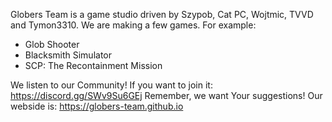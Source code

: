Globers Team is a game studio driven by Szypob, Cat PC, Wojtmic, TVVD and Tymon3310.
We are making a few games. For example:
- Glob Shooter
- Blacksmith Simulator
- SCP: The Recontainment Mission

We listen to our Community! If you want to join it: https://discord.gg/SWv9Su6GEj
Remember, we want Your suggestions!
Our webside is: https://globers-team.github.io
